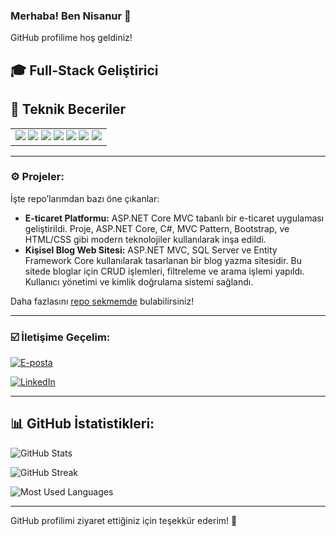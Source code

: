 ### Merhaba! Ben Nisanur 👋

GitHub profilime hoş geldiniz!

🎓 Full-Stack Geliştirici
---

## 💼 Teknik Beceriler

<table>
  <tr>
    <td>
      <img src="https://img.shields.io/badge/C%23-239120?style=for-the-badge&logo=c-sharp&logoColor=white" />
      <img src="https://img.shields.io/badge/JavaScript-F7DF1E?style=for-the-badge&logo=javascript&logoColor=black" />
      <img src="https://img.shields.io/badge/React-20232A?style=for-the-badge&logo=react&logoColor=61DAFB" />
      <img src="https://img.shields.io/badge/ASP.NET-512BD4?style=for-the-badge&logo=dotnet&logoColor=white" />
      <img src="https://img.shields.io/badge/SQL_Server-CC2927?style=for-the-badge&logo=microsoft-sql-server&logoColor=white" />
      <img src="https://img.shields.io/badge/Git-F05032?style=for-the-badge&logo=git&logoColor=white" />
      <img src="https://img.shields.io/badge/Visual_Studio-5C2D91?style=for-the-badge&logo=visual-studio&logoColor=white" />
    </td>
  </tr>
</table>

---

### ⚙️ Projeler:
İşte repo’larımdan bazı öne çıkanlar:

- **E-ticaret Platformu:** ASP.NET Core MVC tabanlı bir e-ticaret uygulaması geliştirildi. Proje, ASP.NET Core, C#, MVC Pattern,
Bootstrap, ve HTML/CSS gibi modern teknolojiler kullanılarak inşa edildi.
- **Kişisel Blog Web Sitesi:** ASP.NET MVC, SQL Server ve Entity Framework Core kullanılarak tasarlanan bir blog yazma sitesidir.
Bu sitede bloglar için CRUD işlemleri, filtreleme ve arama işlemi yapıldı. Kullanıcı yönetimi ve kimlik
doğrulama sistemi sağlandı.

Daha fazlasını [repo sekmemde](https://github.com/nisanurisik?tab=repositories) bulabilirsiniz!

---

### ☑️ İletişime Geçelim:
<p>
  <a href="mailto:nisanurisik2@gmail.com" target="_blank">
    <img src="https://img.shields.io/badge/E--posta-D14836?style=for-the-badge&logo=gmail&logoColor=white" alt="E-posta" />
  </a>
</p>
<p>
  <a href="https://linkedin.com/in/nisanurisik" target="_blank">
    <img src="https://img.shields.io/badge/LinkedIn-0A66C2?style=for-the-badge&logo=linkedin&logoColor=white" alt="LinkedIn" />
  </a>
</p>


---
## 📊 GitHub İstatistikleri:
![GitHub Stats](https://github-readme-stats.vercel.app/api?username=nisanurisik&show_icons=true&theme=radical)

![GitHub Streak](https://github-readme-streak-stats.herokuapp.com/?user=nisanurisik&theme=radical)

![Most Used Languages](https://github-readme-stats.vercel.app/api/top-langs/?username=nisanurisik&layout=compact&theme=radical)

---

GitHub profilimi ziyaret ettiğiniz için teşekkür ederim! 🚀

